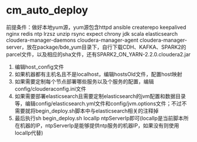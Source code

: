 # cm_auto_deploy

前提条件：做好本地yum源，yum源包含httpd ansible createrepo keepalived nginx redis ntp lrzsz unzip rsync expect chrony jdk scala elasticsearch cloudera-manager-daemons cloudera-manager-agent cloudera-manager-server，放在package/bde_yum目录下，自行下载CDH、KAFKA、SPARK2的parcel文件，以及相应的sha文件，还有SPARK2_ON_YARN-2.2.0.cloudera2.jar

1. 编辑host_config文件
2. 如果机器都有主机名且不是localhost，编辑hostsOld文件，配置host映射
3. 如果需要定制每个节点部署哪些服务以及个服务的配置，编辑config/clouderaconfig.ini文件
4. 如果需要部署elasticsearch且需要定制elasticsearch的jvm配置和数据目录等，编辑config/elasticsearch.yml文件和config/jvm.options文件；不过不需要就将begin_deploy.sh脚本中与elasticsearch相关的注释掉
5. 最后执行sh begin_deploy.sh localIp ntpServerIp即可(localIp是当前脚本所在机器的IP，ntpServerIp是能够提供ntp服务的机器IP，如果没有则使用localIp代替)